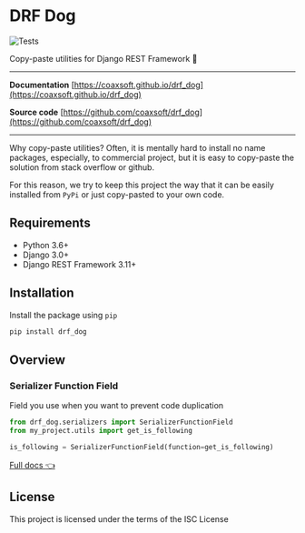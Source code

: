 # DRF Dog

![Tests](https://github.com/coaxsoft/drf_dog/workflows/Tests/badge.svg)

Copy-paste utilities for Django REST Framework :dog:

---

**Documentation** [https://coaxsoft.github.io/drf_dog](https://coaxsoft.github.io/drf_dog)

**Source code** [https://github.com/coaxsoft/drf_dog](https://github.com/coaxsoft/drf_dog)

---

Why copy-paste utilities? Often, it is mentally hard to install
no name packages, especially, to commercial project, but it is easy to copy-paste
the solution from stack overflow or github. 

For this reason, we try to keep this project the way that it
can be easily installed from `PyPi` or just copy-pasted to your own code.

## Requirements

-  Python 3.6+
-  Django 3.0+
-  Django REST Framework 3.11+

## Installation

Install the package using ``pip``

```bash
pip install drf_dog
```

## Overview

### Serializer Function Field

Field you use when you want to prevent code duplication

```python
from drf_dog.serializers import SerializerFunctionField
from my_project.utils import get_is_following

is_following = SerializerFunctionField(function=get_is_following)
```

[Full docs :point_left:](serializers.md)

## License

This project is licensed under the terms of the ISC License
